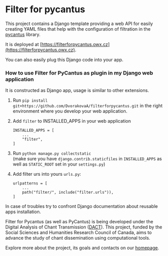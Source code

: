 # Filter for pycantus
This project contains a Django template providing a web API for easily creating YAML files that help with the configuration of filtration in the [pycantus](https://github.com/dact-chant/PyCantus) library.  

It is deployed at [https://filterforpycantus.owx.cz](https://filterforpycantus.owx.cz).  
  
You can also easily plug this Django code into your app.

### How to use Filter for PyCantus as plugin in my Django web application

It is constructed as Django app, usage is similar to other extensions.

1. Run `pip install git+https://github.com/DvorakovaA/filterforpycantus.git` in the right environment where you develop your web application.

2. Add `filter` to INSTALLED_APPS in your web application
    ```
    INSTALLED_APPS = [
        ...
        "filter",
    ]
    ```

3. Run `python manage.py collectstatic`  
(make sure you have `django.contrib.staticfiles` in `INSTALLED_APPS` as well as `STATIC_ROOT` set in your `settings.py`)


4. Add filter urs into yours `urls.py`:  
    ```
    urlpatterns = [
        ...
        path("filter/", include("filter.urls")),
    ]
    ```

In case of troubles try to confront Django documentation about reusable apps installation.


Filter for Pycantus (as well as PyCantus) is being developed under the Digital Analysis of Chant Transmission ([DACT](https://dact-chant.ca/)). This project, funded by the Social Sciences and Humanities Research Council of Canada, aims to advance the study of chant dissemination using computational tools.

Explore more about the project, its goals and contacts on our [homepage](https://ufal.mff.cuni.cz/grants/dact).